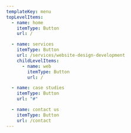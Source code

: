 ```yaml
---
templateKey: menu
topLevelItems:
  - name: home
    itemType: Button
    url: /

  - name: services
    itemType: Button
    url: /services/website-design-development
    childLevelItems:
      - name: web
        itemType: Button
        url: /

  - name: case studies
    itemType: Button
    url: "#"

  - name: contact us
    itemType: Button
    url: /contact
---
```


